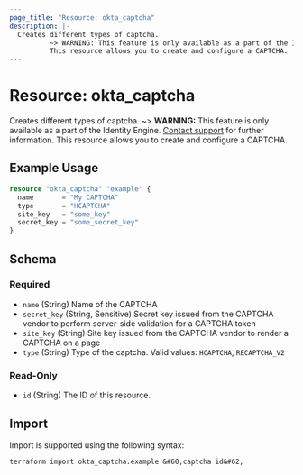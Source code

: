 ```yaml
---
page_title: "Resource: okta_captcha"
description: |-
  Creates different types of captcha.
          ~> WARNING: This feature is only available as a part of the Identity Engine. Contact support mailto:dev-inquiries@okta.com for further information.
          This resource allows you to create and configure a CAPTCHA.
---
```


# Resource: okta_captcha

Creates different types of captcha.
		~> **WARNING:** This feature is only available as a part of the Identity Engine. [Contact support](mailto:dev-inquiries@okta.com) for further information.
		This resource allows you to create and configure a CAPTCHA.

## Example Usage

```terraform
resource "okta_captcha" "example" {
  name       = "My CAPTCHA"
  type       = "HCAPTCHA"
  site_key   = "some_key"
  secret_key = "some_secret_key"
}
```

<!-- schema generated by tfplugindocs -->
## Schema

### Required

- `name` (String) Name of the CAPTCHA
- `secret_key` (String, Sensitive) Secret key issued from the CAPTCHA vendor to perform server-side validation for a CAPTCHA token
- `site_key` (String) Site key issued from the CAPTCHA vendor to render a CAPTCHA on a page
- `type` (String) Type of the captcha. Valid values: `HCAPTCHA`, `RECAPTCHA_V2`

### Read-Only

- `id` (String) The ID of this resource.

## Import

Import is supported using the following syntax:

```shell
terraform import okta_captcha.example &#60;captcha id&#62;
```
